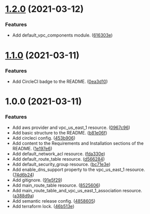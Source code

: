 # [1.2.0](https://github.com/ae-lexs/aws_nat_gateway/compare/v1.1.0...v1.2.0) (2021-03-12)


### Features

* Add default_vpc_components module. ([616303e](https://github.com/ae-lexs/aws_nat_gateway/commit/616303e24b83eed87fa4520f96a2ba5580808322))

# [1.1.0](https://github.com/ae-lexs/aws_nat_gateway/compare/v1.0.0...v1.1.0) (2021-03-11)


### Features

* Add CircleCI badge to the README. ([0ea3d10](https://github.com/ae-lexs/aws_nat_gateway/commit/0ea3d1054df3325a33f06a30224433991a7c6c98))

# 1.0.0 (2021-03-11)


### Features

* Add aws provider and vpc_us_east_1 resource. ([0967c96](https://github.com/ae-lexs/aws_nat_gateway/commit/0967c96f8879b9d82d83d4562de61d03f4850291))
* Add basic structure to the README. ([b81e06f](https://github.com/ae-lexs/aws_nat_gateway/commit/b81e06fa2917ec175d21b194dce8573152d13adc))
* Add circleci config. ([453b906](https://github.com/ae-lexs/aws_nat_gateway/commit/453b906dbd7d407451626803fc96cf3bd7919ef5))
* Add content to the Requirements and Installation sections of the README. ([1e197e6](https://github.com/ae-lexs/aws_nat_gateway/commit/1e197e65e3bda6cd1f590c907165eb82cee7b99d))
* Add default_network_acl resource. ([fda330e](https://github.com/ae-lexs/aws_nat_gateway/commit/fda330e77528b246359d76e06a3376f9a5e7c0d8))
* Add default_route_table resource. ([d566284](https://github.com/ae-lexs/aws_nat_gateway/commit/d5662846bff7318598e1f95b20a346660ea40160))
* Add default_security_group resource. ([bc71e3e](https://github.com/ae-lexs/aws_nat_gateway/commit/bc71e3ee36b30cf4edd869c4ec4854344546af38))
* Add enable_dns_support property to the vpc_us_east_1 resource. ([74d6b24](https://github.com/ae-lexs/aws_nat_gateway/commit/74d6b24c013fbece29180785ad34f90e728cd249))
* Add gitignore. ([91e5f29](https://github.com/ae-lexs/aws_nat_gateway/commit/91e5f29ebb6b978a21d1d75be34a37151f145d52))
* Add main_route_table resource. ([8525606](https://github.com/ae-lexs/aws_nat_gateway/commit/85256066374214b700fd93db23e337d617ef589f))
* Add main_route_table_and_vpc_us_east_1_association resource. ([a388d9a](https://github.com/ae-lexs/aws_nat_gateway/commit/a388d9a7e39439825d978438e0221e1fc38c967b))
* Add semantic release config. ([4858605](https://github.com/ae-lexs/aws_nat_gateway/commit/485860512c8d78ad0c773615ee37a5aecf39f85e))
* Add terraform lock. ([46b513e](https://github.com/ae-lexs/aws_nat_gateway/commit/46b513e1298f9de1f2f54f584e87b7e778a8c95c))
